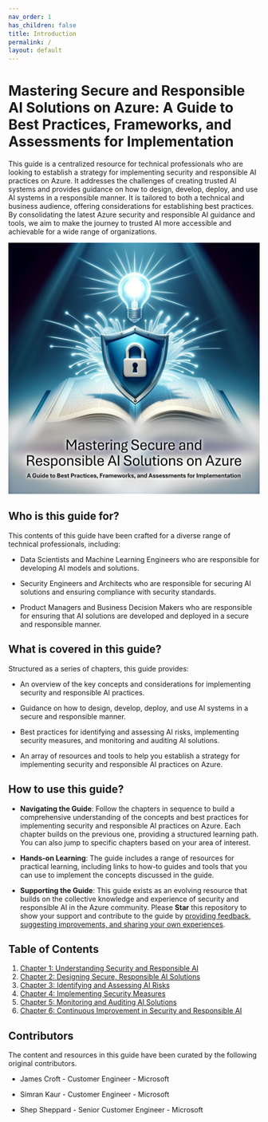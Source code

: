 ```yaml
---
nav_order: 1
has_children: false
title: Introduction
permalink: /
layout: default
---
```


# Mastering Secure and Responsible AI Solutions on Azure: A Guide to Best Practices, Frameworks, and Assessments for Implementation

This guide is a centralized resource for technical professionals who are looking to establish a strategy for implementing security and responsible AI practices on Azure. It addresses the challenges of creating trusted AI systems and provides guidance on how to design, develop, deploy, and use AI systems in a responsible manner. It is tailored to both a technical and business audience, offering considerations for establishing best practices. By consolidating the latest Azure security and responsible AI guidance and tools, we aim to make the journey to trusted AI more accessible and achievable for a wide range of organizations.

![An image representing mastering secure and responsible AI solutions on Azure. An open book rests on a surface, its pages a crisp white, with one page prominently displaying a shield emblem. Centered on the shield is a padlock, symbolizing safety and security. Hovering above the open book, a radiant light bulb shines, embodying the spark of an idea.](./media/cover.jpg)

## Who is this guide for?

This contents of this guide have been crafted for a diverse range of technical professionals, including:

- Data Scientists and Machine Learning Engineers who are responsible for developing AI models and solutions.

- Security Engineers and Architects who are responsible for securing AI solutions and ensuring compliance with security standards.

- Product Managers and Business Decision Makers who are responsible for ensuring that AI solutions are developed and deployed in a secure and responsible manner.

## What is covered in this guide?

Structured as a series of chapters, this guide provides:

- An overview of the key concepts and considerations for implementing security and responsible AI practices.

- Guidance on how to design, develop, deploy, and use AI systems in a secure and responsible manner.

- Best practices for identifying and assessing AI risks, implementing security measures, and monitoring and auditing AI solutions.

- An array of resources and tools to help you establish a strategy for implementing security and responsible AI practices on Azure.

## How to use this guide?

- **Navigating the Guide**: Follow the chapters in sequence to build a comprehensive understanding of the concepts and best practices for implementing security and responsible AI practices on Azure. Each chapter builds on the previous one, providing a structured learning path. You can also jump to specific chapters based on your area of interest.

- **Hands-on Learning**: The guide includes a range of resources for practical learning, including links to how-to guides and tools that you can use to implement the concepts discussed in the guide.

- **Supporting the Guide**: This guide exists as an evolving resource that builds on the collective knowledge and experience of security and responsible AI in the Azure community. Please **Star** this repository to show your support and contribute to the guide by [providing feedback, suggesting improvements, and sharing your own experiences](https://github.com/jamesmcroft/security-and-responsible-ai-guide/issues).

## Table of Contents

1. [Chapter 1: Understanding Security and Responsible AI](./chapters/chapter_01_understanding_security_and_responsible_ai)
1. [Chapter 2: Designing Secure, Responsible AI Solutions](./chapters/chapter_02_designing_secure_responsible_ai_solutions)
1. [Chapter 3: Identifying and Assessing AI Risks](./chapters/chapter_03_identifying_and_assessing_ai_risks)
1. [Chapter 4: Implementing Security Measures](./chapters/chapter_04_implementing_security_measures)
1. [Chapter 5: Monitoring and Auditing AI Solutions](./chapters/chapter_05_monitoring_and_auditing_ai_solutions)
1. [Chapter 6: Continuous Improvement in Security and Responsible AI](./chapters/chapter_06_continuous_improvement_in_security_and_responsible_ai)

## Contributors

The content and resources in this guide have been curated by the following original contributors.

- James Croft - Customer Engineer - Microsoft

- Simran Kaur - Customer Engineer - Microsoft

- Shep Sheppard - Senior Customer Engineer - Microsoft
